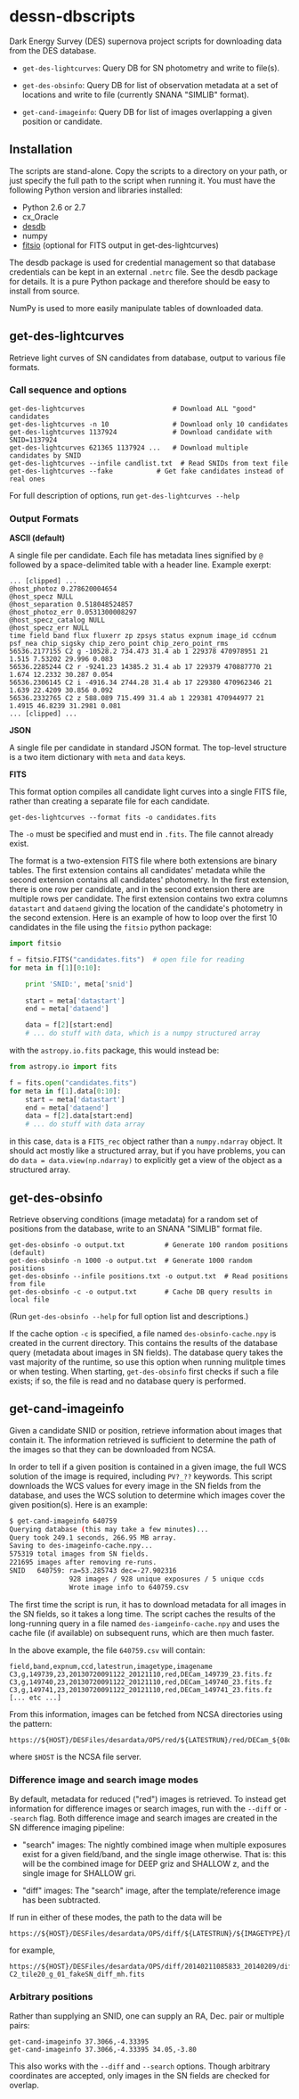 # dessn-dbscripts

Dark Energy Survey (DES) supernova project scripts for downloading data
from the DES database.

* `get-des-lightcurves`: Query DB for SN photometry and write to file(s).

* `get-des-obsinfo`: Query DB for list of observation metadata at a
  set of locations and write to file (currently SNANA "SIMLIB"
  format).

* `get-cand-imageinfo`: Query DB for list of images overlapping a
  given position or candidate.

## Installation

The scripts are stand-alone. Copy the scripts to a directory on your
path, or just specify the full path to the script when running
it. You must have the following Python version and libraries installed:

* Python 2.6 or 2.7
* cx_Oracle
* [desdb](https://github.com/esheldon/desdb)
* numpy
* [fitsio](https://github.com/esheldon/fitsio) (optional for FITS output in get-des-lightcurves)

The desdb package is used for credential management so that database
credentials can be kept in an external `.netrc` file. See the
desdb package for details. It is a pure Python package and therefore
should be easy to install from source.

NumPy is used to more easily manipulate tables of downloaded data.

## get-des-lightcurves

Retrieve light curves of SN candidates from database, output to various file
formats.

### Call sequence and options

```
get-des-lightcurves                      # Download ALL "good" candidates
get-des-lightcurves -n 10                # Download only 10 candidates
get-des-lightcurves 1137924              # Download candidate with SNID=1137924
get-des-lightcurves 621365 1137924 ...   # Download multiple candidates by SNID
get-des-lightcurves --infile candlist.txt  # Read SNIDs from text file
get-des-lightcurves --fake           # Get fake candidates instead of real ones
```

For full description of options, run `get-des-lightcurves --help`

### Output Formats

**ASCII (default)**

A single file per candidate. Each file has metadata lines signified by
`@` followed by a space-delimited table with a header line. Example
exerpt:

```
... [clipped] ...
@host_photoz 0.278620004654
@host_specz NULL
@host_separation 0.518048524857
@host_photoz_err 0.0531300008297
@host_specz_catalog NULL
@host_specz_err NULL
time field band flux fluxerr zp zpsys status expnum image_id ccdnum psf_nea chip_sigsky chip_zero_point chip_zero_point_rms
56536.2177155 C2 g -10528.2 734.473 31.4 ab 1 229378 470978951 21 1.515 7.53202 29.996 0.083
56536.2285244 C2 r -9241.23 14385.2 31.4 ab 17 229379 470887770 21 1.674 12.2332 30.287 0.054
56536.2306145 C2 i -4916.34 2744.28 31.4 ab 17 229380 470962346 21 1.639 22.4209 30.856 0.092
56536.2332765 C2 z 588.089 715.499 31.4 ab 1 229381 470944977 21 1.4915 46.8239 31.2981 0.081
... [clipped] ...
```

**JSON**

A single file per candidate in standard JSON format. The top-level
structure is a two item dictionary with `meta` and `data` keys.

**FITS**

This format option compiles all candidate light curves into a single FITS
file, rather than creating a separate file for each candidate.

```
get-des-lightcurves --format fits -o candidates.fits
```

The `-o` must be specified and must end in `.fits`. The file cannot already
exist.

The format is a two-extension FITS file where both extensions are
binary tables.  The first extension contains all candidates' metadata
while the second extension contains all candidates' photometry. In the
first extension, there is one row per candidate, and in the second
extension there are multiple rows per candidate. The first extension
contains two extra columns `datastart` and `dataend` giving the
location of the candidate's photometry in the second extension. Here
is an example of how to loop over the first 10 candidates in the file
using the `fitsio` python package:

```python
import fitsio

f = fitsio.FITS("candidates.fits")  # open file for reading
for meta in f[1][0:10]:

    print 'SNID:', meta['snid']
    
    start = meta['datastart']
    end = meta['dataend']

    data = f[2][start:end]
    # ... do stuff with data, which is a numpy structured array
```

with the `astropy.io.fits` package, this would instead be:

```python
from astropy.io import fits

f = fits.open("candidates.fits")
for meta in f[1].data[0:10]:
    start = meta['datastart']
    end = meta['dataend']
    data = f[2].data[start:end]
    # ... do stuff with data array
```

in this case, `data` is a `FITS_rec` object rather than a
`numpy.ndarray` object. It should act mostly like a structured array,
but if you have problems, you can do `data = data.view(np.ndarray)` to
explicitly get a view of the object as a structured array.




## get-des-obsinfo

Retrieve observing conditions (image metadata) for a random set of
positions from the database, write to an SNANA "SIMLIB" format file.

```
get-des-obsinfo -o output.txt          # Generate 100 random positions (default)
get-des-obsinfo -n 1000 -o output.txt  # Generate 1000 random positions
get-des-obsinfo --infile positions.txt -o output.txt  # Read positions from file
get-des-obsinfo -c -o output.txt       # Cache DB query results in local file
```

(Run `get-des-obsinfo --help` for full option list and descriptions.)

If the cache option `-c` is specified, a file named
`des-obsinfo-cache.npy` is created in the current directory. This
contains the results of the database query (metadata about images in
SN fields). The database query takes the vast majority of the runtime,
so use this option when running mulitple times or when testing. When
starting, `get-des-obsinfo` first checks if such a file exists; if so,
the file is read and no database query is performed.

## get-cand-imageinfo

Given a candidate SNID or position, retrieve information about images
that contain it.  The information retrieved is sufficient to determine
the path of the images so that they can be downloaded from NCSA.

In order to tell if a given position is contained in a given image,
the full WCS solution of the image is required, including `PV?_??`
keywords. This script downloads the WCS values for every image in the
SN fields from the database, and uses the WCS solution to determine
which images cover the given position(s). Here is an example:

```bash
$ get-cand-imageinfo 640759
Querying database (this may take a few minutes)...
Query took 249.1 seconds, 266.95 MB array.
Saving to des-imageinfo-cache.npy...
575319 total images from SN fields.
221695 images after removing re-runs.
SNID   640759: ra=53.285743 dec=-27.902316
               928 images / 928 unique exposures / 5 unique ccds
               Wrote image info to 640759.csv
```

The first time the script is run, it has to download metadata for all
images in the SN fields, so it takes a long time. The script caches
the results of the long-running query in a file named
`des-iamgeinfo-cache.npy` and uses the cache file (if available) on
subsequent runs, which are then much faster.

In the above example, the file `640759.csv` will contain:

```
field,band,expnum,ccd,latestrun,imagetype,imagename
C3,g,149739,23,20130720091122_20121110,red,DECam_149739_23.fits.fz
C3,g,149740,23,20130720091122_20121110,red,DECam_149740_23.fits.fz
C3,g,149741,23,20130720091122_20121110,red,DECam_149741_23.fits.fz
[... etc ...]
```

From this information, images can be fetched from NCSA directories using the
pattern:

```
https://${HOST}/DESFiles/desardata/OPS/red/${LATESTRUN}/red/DECam_${08d:EXPNUM}/${IMAGENAME}
```
where `$HOST` is the NCSA file server.

### Difference image and search image modes

By default, metadata for reduced ("red") images is retrieved. To
instead get information for difference images or search images, run
with the `--diff` or `--search` flag. Both difference image and search
images are created in the SN difference imaging pipeline:

* "search" images: The nightly combined image when multiple exposures
  exist for a given field/band, and the single image otherwise. That
  is: this will be the combined image for DEEP griz and SHALLOW z, and
  the single image for SHALLOW gri.

* "diff" images: The "search" image, after the template/reference image has
  been subtracted.

If run in either of these modes, the path to the data will be

```
https://${HOST}/DESFiles/desardata/OPS/diff/${LATESTRUN}/${IMAGETYPE}/DECam_${08d:EXPNUM}/${IMAGENAME}
```

for example,

```
https://${HOST}/DESFiles/desardata/OPS/diff/20140211085833_20140209/diff_single_diff/DECam_00283732/SN_283732_SN-C2_tile20_g_01_fakeSN_diff_mh.fits
```

### Arbitrary positions

Rather than supplying an SNID, one can supply an RA, Dec. pair or multiple
pairs:

```
get-cand-imageinfo 37.3066,-4.33395
get-cand-imageinfo 37.3066,-4.33395 34.05,-3.80
```

This also works with the `--diff` and `--search` options. Though
arbitrary coordinates are accepted, only images in the SN fields are
checked for overlap.